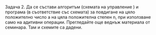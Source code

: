 Задача 2.
Да се състави алгоритъм (схемата на управление ) и програма (в
съответствие със схемата) за повдигане на цяло положително число a на
цяла положителна степен n, при използване само на адитивни операции.
Прегледайте още веднъж материала от семинара. Там и схемите са дадени.
